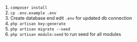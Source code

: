 1. `composer install`
2. `cp .env.example .env`
3. Create database end edit `.env` for updated db connection
4. `php artisan key:generate`
5. `php artisan migrate --seed`
6. `php artisan module:seed` to run seed for all modules
